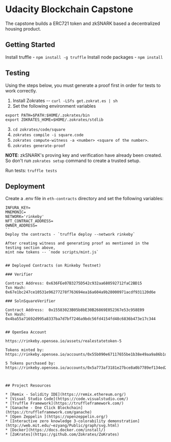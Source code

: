 # Udacity Blockchain Capstone

The capstone builds a ERC721 token and zkSNARK based a decentralized housing product. 

## Getting Started

Install truffle - `npm install -g truffle`
Install node packages - `npm install` 


## Testing 
Using the steps below, you must generate a proof first in order for tests to work correctly.

1. Install Zokrates -- `curl -LSfs get.zokrat.es | sh`
2. Set the following environment variables

  ```
  export PATH=$PATH:$HOME/.zokrates/bin
  export ZOKRATES_HOME=$HOME/.zokrates/stdlib
  ```
3. `cd zokrates/code/square`
4. `zokrates compile -i square.code`
5. `zokrates compute-witness -a <number> <square of the number>`.
6. `zokrates generate-proof`

**NOTE**: zkSNARK's proving key and verification have already been created. 
So don't run `zokrates setup` command to create a trusted setup. 

Run tests: `truffle tests`

## Deployment 

Create a .env file in `eth-contracts` directory and set the following variables:

```
INFURA_KEY=
MNEMONIC=
NETWORK='rinkeby'
NFT_CONTRACT_ADDRESS=
OWNER_ADDRESS=
``
Deploy the contracts - `truffle deploy --network rinkeby`

After creating witness and generating proof as mentioned in the testing section above, 
mint new tokens -- `node scripts/mint.js` 


## Deployed Contracts (on Rinkeby Testnet)

### Verifier 

Contract Address: 0x636FEe07B3275D542c932aa680592712faC2BD15
Txn Hash: 0x67e1bc247ce10531e96277278f763694ea16a604a9b28000971acdf931120d6e

### SolnSquareVerifier 

Contract Address:  0x15583023B05b8bE30B26869E052367e53c958E09
Txn Hash: 0x4ba55a71692d995a8337ba7d7bf7246a9bdc56fd4154fd48c6836b473e17c344 


## OpenSea Account

https://rinkeby.opensea.io/assets/realestatetoken-5

Tokens minted by:
https://rinkeby.opensea.io/accounts/0x55b090e67117655be1b38e49aa9a86b1d8ef8105

5 Tokens purchased by:
https://rinkeby.opensea.io/accounts/0x5a773af3181e27bce8a0b7789ef134ed226748c1



## Project Resources

* [Remix - Solidity IDE](https://remix.ethereum.org/)
* [Visual Studio Code](https://code.visualstudio.com/)
* [Truffle Framework](https://truffleframework.com/)
* [Ganache - One Click Blockchain](https://truffleframework.com/ganache)
* [Open Zeppelin ](https://openzeppelin.org/)
* [Interactive zero knowledge 3-colorability demonstration](http://web.mit.edu/~ezyang/Public/graph/svg.html)
* [Docker](https://docs.docker.com/install/)
* [ZoKrates](https://github.com/Zokrates/ZoKrates)
